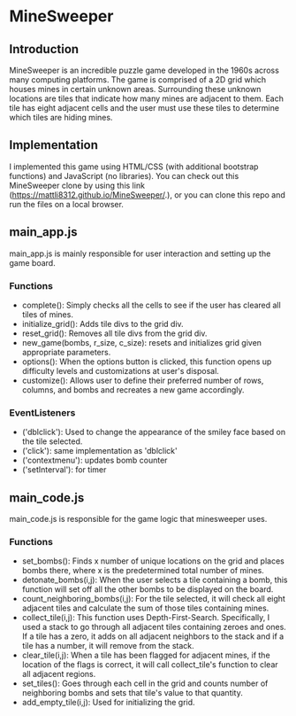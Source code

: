 # MineSweeper
## Introduction
MineSweeper is an incredible puzzle game developed in the 1960s across many computing platforms. The game is comprised of a 2D grid
which houses mines in certain unknown areas. Surrounding these unknown locations are tiles that indicate how many mines are adjacent to them. Each tile has eight adjacent cells and the user must use these tiles to determine which tiles are hiding mines. 
## Implementation
I implemented this game using HTML/CSS (with additional bootstrap functions) and JavaScript (no libraries). You can check out this MineSweeper clone by using this link (https://mattli8312.github.io/MineSweeper/.), or you can clone this repo and run the files on a local browser. 
## main_app.js
main_app.js is mainly responsible for user interaction and setting up the game board. 
### Functions
* complete(): Simply checks all the cells to see if the user has cleared all tiles of mines. 
* initialize_grid(): Adds tile divs to the grid div.
* reset_grid(): Removes all tile divs from the grid div.
* new_game(bombs, r_size, c_size): resets and initializes grid given appropriate parameters.
* options(): When the options button is clicked, this function opens up difficulty levels and customizations at user's disposal.
* customize(): Allows user to define their preferred number of rows, columns, and bombs and recreates a new game accordingly.
### EventListeners
* ('dblclick'): Used to change the appearance of the smiley face based on the tile selected.
* ('click'): same implementation as 'dblclick'
* ('contextmenu'): updates bomb counter
* ('setInterval'): for timer  
## main_code.js
main_code.js is responsible for the game logic that minesweeper uses.
### Functions
* set_bombs(): Finds x number of unique locations on the grid and places bombs there, where x is the predetermined total number of mines.
* detonate_bombs(i,j): When the user selects a tile containing a bomb, this function will set off all the other bombs to be displayed on the board.
* count_neighboring_bombs(i,j): For the tile selected, it will check all eight adjacent tiles and calculate the sum of those tiles containing mines.
* collect_tile(i,j): This function uses Depth-First-Search. Specifically, I used a stack to go through all adjacent tiles containing zeroes and ones. If a tile has a zero, it adds on all adjacent neighbors to the stack and if a tile has a number, it will remove from the stack.
* clear_tile(i,j): When a tile has been flagged for adjacent mines, if the location of the flags is correct, it will call collect_tile's function to clear all adjacent regions.
* set_tiles(): Goes through each cell in the grid and counts number of neighboring bombs and sets that tile's value to that quantity.
* add_empty_tile(i,j): Used for initializing the grid.
